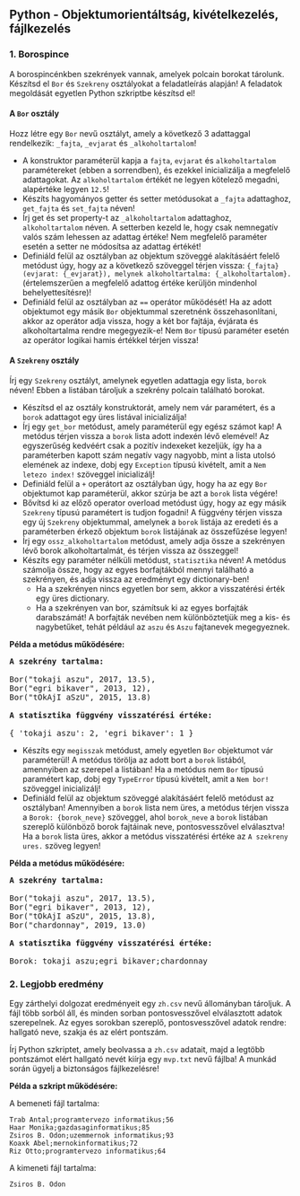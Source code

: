 <style>
	h1:first-of-type { display: none; }
</style>

# Szkriptnyelvek - 4. gyakorló feladatsor

## Python - Objektumorientáltság, kivételkezelés, fájlkezelés


### 1. Borospince

A borospincénkben szekrények vannak, amelyek polcain borokat tárolunk. Készítsd el `Bor` és `Szekreny` osztályokat a feladatleírás alapján! A feladatok megoldását egyetlen Python szkriptbe készítsd el!


#### A `Bor` osztály

Hozz létre egy `Bor` nevű osztályt, amely a következő 3 adattaggal rendelkezik: `_fajta`, `_evjarat` és `_alkoholtartalom`!

* A konstruktor paraméterül kapja a `fajta`, `evjarat` és `alkoholtartalom` paramétereket (ebben a sorrendben), és ezekkel inicializálja a megfelelő adattagokat. Az `alkoholtartalom` értékét ne legyen kötelező megadni, alapértéke legyen `12.5`!
* Készíts hagyományos getter és setter metódusokat a `_fajta` adattaghoz, `get_fajta` és `set_fajta` néven!
* Írj get és set property-t az `_alkoholtartalom` adattaghoz, `alkoholtartalom` néven. A setterben kezeld le, hogy csak nemnegatív valós szám lehessen az adattag értéke! Nem megfelelő paraméter esetén a setter ne módosítsa az adattag értékét!
* Definiáld felül az osztályban az objektum szöveggé alakításáért felelő metódust úgy, hogy az a következő szöveggel térjen vissza: `{_fajta} (evjarat: {_evjarat}), melynek alkoholtartalma: {_alkoholtartalom}.` (értelemszerűen a megfelelő adattog értéke kerüljön mindenhol behelyettesítésre)!
* Definiáld felül az osztályban az `==` operátor működését! Ha az adott objektumot egy másik `Bor` objektummal szeretnénk összehasonlítani, akkor az operátor adja vissza, hogy a két bor fajtája, évjárata és alkoholtartalma rendre megegyezik-e! Nem `Bor` típusú paraméter esetén az operátor logikai hamis értékkel térjen vissza!


#### A `Szekreny` osztály

Írj egy `Szekreny` osztályt, amelynek egyetlen adattagja egy lista, `borok` néven! Ebben a listában tároljuk a szekrény polcain található borokat.

* Készítsd el az osztály konstruktorát, amely nem vár paramétert, és a `borok` adattagot egy üres listával inicializálja!
* Írj egy `get_bor` metódust, amely paraméterül egy egész számot kap! A metódus térjen vissza a `borok` lista adott indexén lévő elemével! Az egyszerűség kedvéért csak a pozitív indexeket kezeljük, így ha a paraméterben kapott szám negatív vagy nagyobb, mint a lista utolsó elemének az indexe, dobj egy `Exception` típusú kivételt, amit a `Nem letezo index!` szöveggel inicializálj!
* Definiáld felül a `+` operátort az osztályban úgy, hogy ha az egy `Bor` objektumot kap paraméterül, akkor szúrja be azt a `borok` lista végére!
* Bővítsd ki az előző operator overload metódust úgy, hogy az egy másik `Szekreny` típusú paramétert is tudjon fogadni! A függvény térjen vissza egy új `Szekreny` objektummal, amelynek a `borok` listája az eredeti és a paraméterben érkező objektum `borok` listájának az összefűzése legyen!
* Írj egy `ossz_alkoholtartalom` metódust, amely adja össze a szekrényen lévő borok alkoholtartalmát, és térjen vissza az összeggel!
* Készíts egy paraméter nélküli metódust, `statisztika` néven! A metódus számolja össze, hogy az egyes borfajtákból mennyi található a szekrényen, és adja vissza az eredményt egy dictionary-ben!
	* Ha a szekrényen nincs egyetlen bor sem, akkor a visszatérési érték egy üres dictionary.
	* Ha a szekrényen van bor, számítsuk ki az egyes borfajták darabszámát! A borfajták nevében nem különböztetjük meg a kis- és nagybetűket, tehát például az `aszu` és `Aszu` fajtanevek megegyeznek.

**Példa a metódus működésére:**

<pre>
<b>A szekrény tartalma:</b>

Bor("tokaji aszu", 2017, 13.5),
Bor("egri bikaver", 2013, 12),
Bor("tOkAjI aSzU", 2015, 13.8)

<b>A statisztika függvény visszatérési értéke:</b>

{ 'tokaji aszu': 2, 'egri bikaver': 1 }
</pre>

* Készíts egy `megisszak` metódust, amely egyetlen `Bor` objektumot vár paraméterül! A metódus törölja az adott bort a `borok` listából, amennyiben az szerepel a listában! Ha a metódus nem `Bor` típusú paramétert kap, dobj egy `TypeError` típusú kivételt, amit a `Nem bor!` szöveggel inicializálj!
* Definiáld felül az objektum szöveggé alakításáért felelő metódust az osztályban! Amennyiben a `borok` lista nem üres, a metódus térjen vissza a `Borok: {borok_neve}` szöveggel, ahol `borok_neve` a `borok` listában szereplő különböző borok fajtáinak neve, pontosvesszővel elválasztva! Ha a `borok` lista üres, akkor a metódus visszatérési értéke az `A szekreny ures.` szöveg legyen!

**Példa a metódus működésére:**

<pre>
<b>A szekrény tartalma:</b>

Bor("tokaji aszu", 2017, 13.5),
Bor("egri bikaver", 2013, 12),
Bor("tOkAjI aSzU", 2015, 13.8),
Bor("chardonnay", 2019, 13.0)

<b>A statisztika függvény visszatérési értéke:</b>

Borok: tokaji aszu;egri bikaver;chardonnay
</pre>


### 2. Legjobb eredmény

Egy zárthelyi dolgozat eredményeit egy `zh.csv` nevű állományban tároljuk. A fájl több sorból áll, és minden sorban pontosvesszővel elválasztott adatok szerepelnek. Az egyes sorokban szereplő, pontosvesszővel adatok rendre: hallgató neve, szakja és az elért pontszám.

Írj Python szkriptet, amely beolvassa a `zh.csv` adatait, majd a legtöbb pontszámot elért hallgató nevét kiírja egy `mvp.txt` nevű fájlba! A munkád során ügyelj a biztonságos fájlkezelésre!

**Példa a szkript működésére:**

A bemeneti fájl tartalma:

```
Trab Antal;programtervezo informatikus;56
Haar Monika;gazdasaginformatikus;85
Zsiros B. Odon;uzemmernok informatikus;93
Koaxk Abel;mernokinformatikus;72
Riz Otto;programtervezo informatikus;64
```

A kimeneti fájl tartalma:

```
Zsiros B. Odon
```